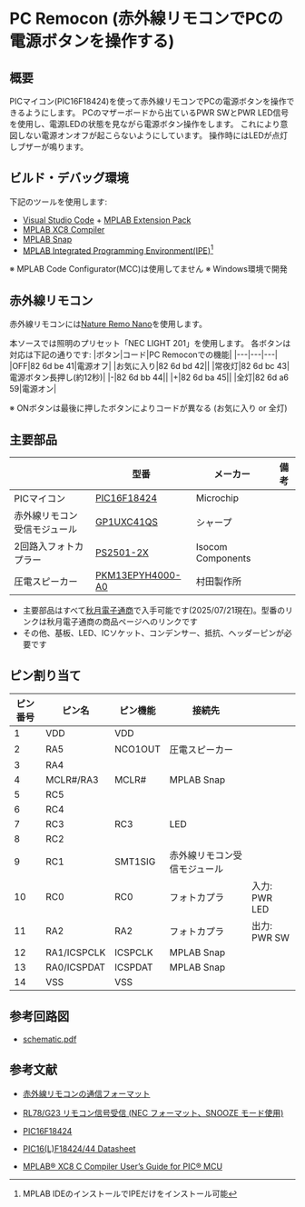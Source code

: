 # PC Remocon (赤外線リモコンでPCの電源ボタンを操作する)

## 概要

PICマイコン(PIC16F18424)を使って赤外線リモコンでPCの電源ボタンを操作できるようにします。
PCのマザーボードから出ているPWR SWとPWR LED信号を使用し、電源LEDの状態を見ながら電源ボタン操作をします。
これにより意図しない電源オンオフが起こらないようにしています。
操作時にはLEDが点灯しブザーが鳴ります。

## ビルド・デバッグ環境

下記のツールを使用します:
+ [Visual Studio Code](https://code.visualstudio.com/)
 \+ [MPLAB Extension Pack](https://marketplace.visualstudio.com/items?itemName=Microchip.mplab-extension-pack)
+ [MPLAB XC8 Compiler](https://www.microchip.com/en-us/tools-resources/develop/mplab-xc-compilers/xc8)
+ [MPLAB Snap](https://www.microchip.com/en-us/development-tool/pg164100)
+ [MPLAB Integrated Programming Environment(IPE)](https://www.microchip.com/en-us/tools-resources/production/mplab-integrated-programming-environment)[^A]

※ MPLAB Code Configurator(MCC)は使用してません
※ Windows環境で開発

## 赤外線リモコン

赤外線リモコンには[Nature Remo Nano](https://shop.nature.global/products/nature-remo-nano)を使用します。

本ソースでは照明のプリセット「NEC LIGHT 201」を使用します。
各ボタンは対応は下記の通りです:
|ボタン|コード|PC Remoconでの機能|
|---|---|---|
|OFF|82 6d be 41|電源オフ|
|お気に入り|82 6d bd 42||
|常夜灯|82 6d bc 43|電源ボタン長押し(約12秒)|
|-|82 6d bb 44||
|+|82 6d ba 45||
|全灯|82 6d a6 59|電源オン|

※ ONボタンは最後に押したボタンによりコードが異なる (お気に入り or 全灯)

## 主要部品

||型番|メーカー|備考|
|---|---|---|---|
|PICマイコン|[PIC16F18424](https://akizukidenshi.com/catalog/g/g116267/)|Microchip||
|赤外線リモコン受信モジュール|[GP1UXC41QS](https://akizukidenshi.com/catalog/g/g106487/)|シャープ||
|2回路入フォトカプラー|[PS2501-2X](https://akizukidenshi.com/catalog/g/g130310/)|Isocom Components||
|圧電スピーカー|[PKM13EPYH4000-A0](https://akizukidenshi.com/catalog/g/g104118/)|村田製作所||

+ 主要部品はすべて[秋月電子通商](https://akizukidenshi.com)で入手可能です(2025/07/21現在)。型番のリンクは秋月電子通商の商品ページへのリンクです
+ その他、基板、LED、ICソケット、コンデンサー、抵抗、ヘッダーピンが必要です

## ピン割り当て

|ピン番号|ピン名|ピン機能|接続先||
|---|---|---|---|---|
|1|VDD|VDD|||
|2|RA5|NCO1OUT|圧電スピーカー||
|3|RA4||||
|4|MCLR#/RA3|MCLR#|MPLAB Snap||
|5|RC5||||
|6|RC4||||
|7|RC3|RC3|LED||
|8|RC2||||
|9|RC1|SMT1SIG|赤外線リモコン受信モジュール||
|10|RC0|RC0|フォトカプラ|入力: PWR LED|
|11|RA2|RA2|フォトカプラ|出力: PWR SW|
|12|RA1/ICSPCLK|ICSPCLK|MPLAB Snap||
|13|RA0/ICSPDAT|ICSPDAT|MPLAB Snap||
|14|VSS|VSS|||

## 参考回路図

+ [schematic.pdf](files/schematic.pdf)

## 参考文献

+ [赤外線リモコンの通信フォーマット](https://elm-chan.org/docs/ir_format.html)

+ [RL78/G23 リモコン信号受信 (NEC フォーマット、SNOOZE モード使用)](https://www.renesas.com/ja/document/apn/rl78g23-remote-control-signal-reception-nec-format-snooze-mode)

+ [PIC16F18424](https://www.microchip.com/en-us/product/pic16f18424)

+ [PIC16(L)F18424/44 Datasheet](https://ww1.microchip.com/downloads/en/DeviceDoc/40002000B.pdf)

+ [MPLAB® XC8 C Compiler User’s Guide for PIC® MCU](https://ww1.microchip.com/downloads/aemDocuments/documents/DEV/ProductDocuments/UserGuides/MPLAB-XC8-C-Compiler-Users-Guide-for-PIC-50002737.pdf)


[^A]: MPLAB IDEのインストールでIPEだけをインストール可能
